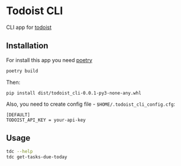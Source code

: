 # Todoist CLI
CLI app for [todoist](https://todoist.com/)

## Installation
For install this app you need [poetry](https://poetry.com/)

```sh
poetry build
```

Then:
```
pip install dist/todoist_cli-0.0.1-py3-none-any.whl
```

Also, you need to create config file - `$HOME/.todoist_cli_config.cfg`:
```
[DEFAULT]
TODOIST_API_KEY = your-api-key
```

## Usage
```sh
tdc --help
tdc get-tasks-due-today
```